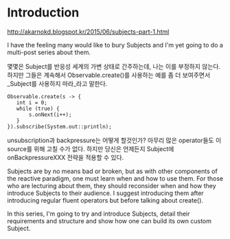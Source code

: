 # Introduction

http://akarnokd.blogspot.kr/2015/06/subjects-part-1.html

I have the feeling many would like to bury Subjects and I'm yet going to do a multi-post series about them.

몇몇은 Subject를 반응성 세계의 가변 상태로 간주하는데, 나는 이를 부정하지 않는다. 하지만 그들은 계속해서
Observable.create()를 사용하는 예를 좀 더 보여주면서 _Subject를 사용하지 마라_라고 말한다.

    Observable.create(s -> {
       int i = 0;
       while (true) {
           s.onNext(i++);
       }
    }).subscribe(System.out::println);

unsubscription과 backpressure는 어떻게 할것인가? 아무리 많은 operator들도 이 source를 위해 고칠 수가 없다. 하지만 당신은 언제든지 Subject에 onBackpressureXXX 전략을 적용할 수 있다.


Subjects are by no means bad or broken, but as with other components of the reactive paradigm, one must learn when and how to use them. For those who are lecturing about them, they should reconsider when and how they introduce Subjects to their audience. I suggest introducing them after introducing regular fluent operators but before talking about create().

In this series, I'm going to try and introduce Subjects, detail their requirements and structure and show how one can build its own custom Subject.